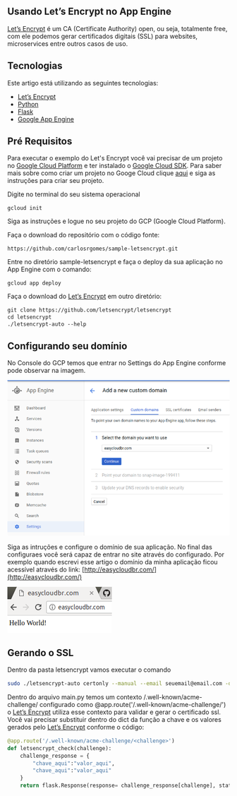 Usando Let’s Encrypt no App Engine
---
[Let’s Encrypt](https://letsencrypt.org/) é um CA (Certificate Authority) open, ou seja, totalmente free, com ele podemos gerar certificados digitais (SSL) para websites, microservices entre outros casos de uso.

Tecnologias
---
Este artigo está utilizando as seguintes tecnologias:

  - [Let’s Encrypt](https://letsencrypt.org/)
  - [Python](https://www.python.org/)
  - [Flask](http://flask.pocoo.org/)
  - [Google App Engine](https://cloud.google.com/appengine/)
  
 Pré Requisitos
  ---
 Para executar o exemplo do Let's Encrypt você vai precisar de um projeto no [Google Cloud Platform](https://console.cloud.google.com) e ter instalado o [Google Cloud SDK](https://cloud.google.com/sdk/downloads?hl=pt-br).
 Para saber mais sobre como criar um projeto no Googe Cloud clique [aqui](https://cloud.google.com/sdk/downloads?hl=pt-br) e siga as instruções para criar seu projeto.
 
Digite no terminal do seu sistema operacional
```
gcloud init
```
Siga as instruções e logue no seu projeto do GCP (Google Cloud Platform).

Faça o download do repositório com o código fonte:

```
https://github.com/carlosrgomes/sample-letsencrypt.git
```

Entre no diretório sample-letsencrypt e faça o deploy da sua aplicação no App Engine com o comando:
```
gcloud app deploy
```

Faça o download do [Let’s Encrypt](https://letsencrypt.org/) em outro diretório:

```
git clone https://github.com/letsencrypt/letsencrypt
cd letsencrypt
./letsencrypt-auto --help
```

Configurando seu domínio
---
No Console do GCP temos que entrar no Settings do App Engine conforme pode observar na imagem.


![App Engine Settings](images/appenginesettings.png)

Siga as intruções e configure o domínio de sua aplicação. No final das configuraes você será capaz de entrar no site através do configurado. Por exemplo quando escrevi esse artigo o domínio da minha aplicação ficou acessível através do link:
[http://easycloudbr.com/](http://easycloudbr.com/)

![App Engine Dominio](images/dominio1.png)

Gerando o SSL
---
Dentro da pasta letsencrypt vamos executar o comando

```bash
sudo ./letsencrypt-auto certonly --manual --email seuemail@email.com -d seudominio.com -d www.seudominio.com
```


Dentro do arquivo main.py temos um contexto /.well-known/acme-challenge/<challenge> configurado como @app.route('/.well-known/acme-challenge/<challenge>') o [Let’s Encrypt](https://letsencrypt.org/) utiliza esse contexto para validar e gerar o certificado ssl. Você vai precisar substituir dentro do dict da função a chave e os valores gerados pelo [Let’s Encrypt](https://letsencrypt.org/) conforme o código:
  
```python
@app.route('/.well-known/acme-challenge/<challenge>')
def letsencrypt_check(challenge):
    challenge_response = {
        "chave_aqui":"valor_aqui",
        "chave_aqui":"valor_aqui"
    }
    return flask.Response(response= challenge_response[challenge], status=200, mimetype='text/plain')
```





